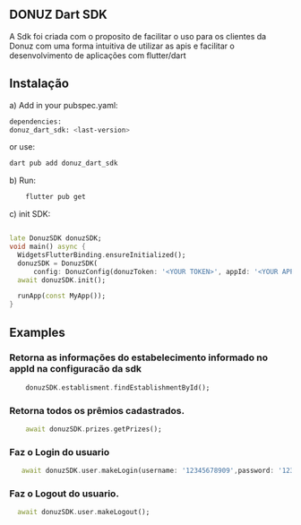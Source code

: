 ## DONUZ Dart SDK 

A Sdk foi criada com o proposito de facilitar o uso para os clientes da Donuz com uma forma intuitiva de utilizar as apis e facilitar o desenvolvimento de aplicações com flutter/dart


## Instalação

a) Add in your pubspec.yaml:
   ```sh
   dependencies:
   donuz_dart_sdk: <last-version>
   ```
or use:
   ```sh
   dart pub add donuz_dart_sdk
   ```

b) Run: 
```sh
    flutter pub get
```

c) init SDK:

```Dart

late DonuzSDK donuzSDK;
void main() async {
  WidgetsFlutterBinding.ensureInitialized();
  donuzSDK = DonuzSDK(
      config: DonuzConfig(donuzToken: '<YOUR TOKEN>', appId: '<YOUR APPID>'));
  await donuzSDK.init();

  runApp(const MyApp());
}

```

## Examples

### Retorna as informações do estabelecimento informado no appId na configuracão da sdk
```Dart
    donuzSDK.establisment.findEstablishmentById();
```



### Retorna todos os prêmios cadastrados. 
```Dart
    await donuzSDK.prizes.getPrizes();
```

### Faz o Login do usuario
```Dart
   await donuzSDK.user.makeLogin(username: '12345678909',password: '12345678909');
```

### Faz o Logout do usuario.
```Dart
  await donuzSDK.user.makeLogout();
```





